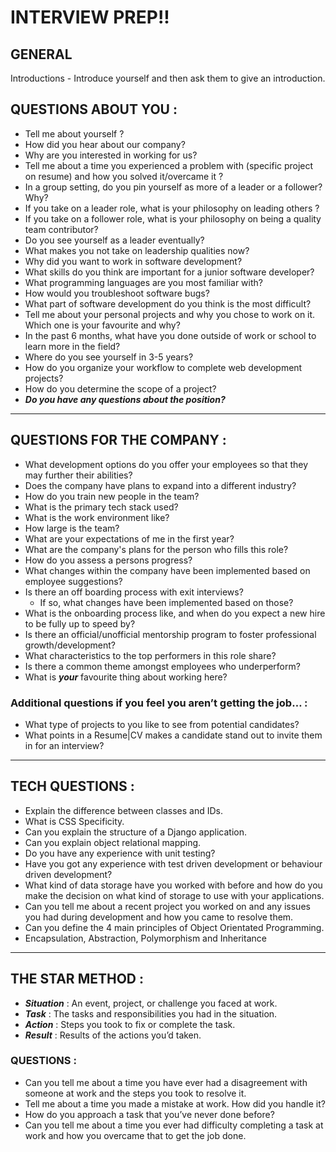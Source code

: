 # INTERVIEW PREP!!

## GENERAL
Introductions - Introduce yourself and then ask them to give an introduction.

## QUESTIONS ABOUT YOU :
- Tell me about yourself ?
- How did you hear about our company?
- Why are you interested in working for us?
- Tell me about a time you experienced a problem with (specific project on resume) and how you solved it/overcame it ?
- In a group setting, do you pin yourself as more of a leader or a follower? Why?
- If you take on a leader role, what is your philosophy on leading others ?
- If you take on a follower role, what is your philosophy on being a quality team contributor?
- Do you see yourself as a leader eventually?
- What makes you not take on leadership qualities now?
- Why did you want to work in software development?
- What skills do you think are important for a junior software developer?
- What programming languages are you most familiar with?
- How would you troubleshoot software bugs?
- What part of software development do you think is the most difficult?
- Tell me about your personal projects and why you chose to work on it. Which one is your favourite and why?
- In the past 6 months, what have you done outside of work or school to learn more in the field? 
- Where do you see yourself in 3-5 years?
- How do you organize your workflow to complete web development projects?
- How do you determine the scope of a project?
- ***Do you have any questions about the position?***

---

## QUESTIONS FOR THE COMPANY :
- What development options do you offer your employees so that they may further their abilities?
- Does the company have plans to expand into a different industry?
- How do you train new people in the team?
- What is the primary tech stack used?
- What is the work environment like?
- How large is the team?
- What are your expectations of me in the first year?
- What are the company's plans for the person who fills this role?
- How do you assess a persons progress?
- What changes within the company have been implemented based on employee suggestions?
- Is there an off boarding process with exit interviews?
  - If so, what changes have been implemented based on those?
- What is the onboarding process like, and when do you expect a new hire to be fully up to speed by?
- Is there an official/unofficial mentorship program to foster professional growth/development?
- What characteristics to the top performers in this role share?
- Is there a common theme amongst employees who underperform?
- What is ***your*** favourite thing about working here?

### Additional questions if you feel you aren’t getting the job… :
- What type of projects to you like to see from potential candidates?
- What points in a Resume|CV makes a candidate stand out to invite them in for an interview?

---

## TECH QUESTIONS :
- Explain the difference between classes and IDs.
- What is CSS Specificity.
- Can you explain the structure of a Django application.
- Can you explain object relational mapping.
- Do you have any experience with unit testing? 
- Have you got any experience with test driven development or behaviour driven development?
- What kind of data storage have you worked with before and how do you make the decision on what kind of storage to use with your applications.
- Can you tell me about a recent project you worked on and any issues you had during development and how you came to resolve them.
- Can you define the 4 main principles of Object Orientated Programming.
- Encapsulation, Abstraction, Polymorphism and Inheritance

---

## THE STAR METHOD :
- ***Situation*** : An event, project, or challenge you faced at work.
- ***Task*** : The tasks and responsibilities you had in the situation.
- ***Action*** : Steps you took to fix or complete the task.
- ***Result*** : Results of the actions you’d taken.

### QUESTIONS :
- Can you tell me about a time you have ever had a disagreement with someone at work and  the steps you took to resolve it.
- Tell me about a time you made a mistake at work. How did you handle it?
- How do you approach a task that you’ve never done before?
- Can you tell me about a time you ever had difficulty completing a task at work and how you overcame that to get the job done.
